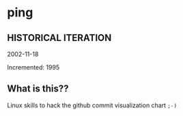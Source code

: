 # ping

## HISTORICAL ITERATION
2002-11-18

Incremented: 1995

## What is this?? 
Linux skills to hack the github commit visualization chart `;-)`
